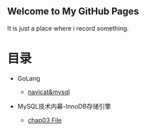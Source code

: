 ## Welcome to My GitHub Pages

It is just a place where i record something.

# 目录

* GoLang
  * [navicat&mysql](chap01-go/1-8%20navicat%20and%20mysql.md)

* MySQL技术内幕-InnoDB存储引擎
  * [chap03 File](inside-mysql/file.md)

